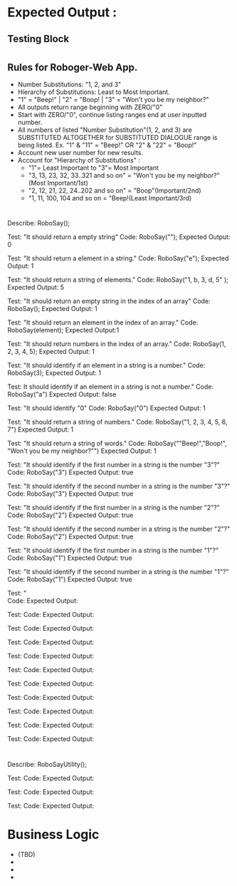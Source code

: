 <!-- ***By Tony Martinez***


# **Mr. Roboger's-Neighborhood**

## **Technologies Used:**

## * ***EXAMPLE: PROGRAMMING LANGUAGES USED, FRAMEWORK, ETC.***
 * _HTML,_ _CSS,_ _and_ _JavaScript...Python...PHP_
 * _jQuery_, _bootstrap_, _ect_....
 * _Any other major technologies?_
 *

 # Description
 * _Where_
 * _What_
 * _Why_
 * _How_ -->
#
# Expected Output :

## Testing Block
# 
## Rules for Roboger-Web App.
  * Number Substitutions: "1, 2, and 3"
  * Hierarchy of Substitutions: Least to Most Important.
  * "1" = "Beep!" | "2" = "Boop! | "3" = "Won't you be my neighbor?"
  * All outputs return range beginning with ZERO/"0"
  * Start with ZERO/"0", continue listing ranges end at user inputted number.
  * All numbers of listed "Number Substitution"(1, 2, and 3) are SUBSTITUTED ALTOGETHER for SUBSTITUTED DIALOGUE range is being listed. Ex. "1" & "11" = "Beep!" OR "2" & "22" = "Boop!"
  * Account new user number for new results.
  * Account for "Hierarchy of Substitutions" : 
    * "1"= Least Important to "3"= Most Important
    * "3, 13, 23, 32, 33..321 and so on" = "Won't you be my neighbor?"(Most Important/1st)
    * "2, 12, 21, 22, 24..202 and so on" = "Boop"(Important/2nd)
    * "1, 11, 100, 104 and so on = "Beep!(Least Important/3rd)

#
Describe: RoboSay();


Test: "It should return a empty string"
Code: RoboSay("");
Expected Output: 0

Test: "It should return a element in a string."
Code: RoboSay("e");
Expected Output: 1

Test: "It should return a string of elements."
Code: RoboSay("1, b, 3, d, 5" );
Expected Output: 5

Test: "It should return an empty string in the index of an array"
Code: RoboSay();
Expected Output: 1

Test: "It should return an element in the index of an array."
Code: RoboSay(element);
Expected Output:1

Test: "It should return numbers in the index of an array."
Code: RoboSay(1, 2, 3, 4, 5);
Expected Output: 1

Test: "It should identify if an element in a string is a number." 
Code: RoboSay(3);
Expected Output: 1

Test: It should identify if an element in a string is not a number."
Code: RoboSay("a")
Expected Output: false

Test: "It should identify "0" 
Code: RoboSay("0")
Expected Output: 1

Test: "It should return a string of numbers."
Code: RoboSay("1, 2, 3, 4, 5, 6, 7")
Expected Output: 1

Test: "It should return a string of words." 
Code: RoboSay(""Beep!","Boop!", "Won't you be my neighbor?"")
Expected Output: 1

Test: "It should identify if the first number in a string is the number "3"?"
Code: RoboSay("3")
Expected Output: true

Test: "It should identify if the second number in a string is the number "3"?"
Code: RoboSay("3")
Expected Output: true

Test: "It should identify if the first number in a string is the number "2"?"
Code: RoboSay("2")
Expected Output: true

Test: "It should identify if the second number in a string is the number "2"?"
Code: RoboSay("2")
Expected Output: true

Test: "It should identify if the first number in a string is the number "1"?"
Code: RoboSay("1")
Expected Output: true

Test: "It should identify if the second number in a string is the number "1"?"
Code: RoboSay("1")
Expected Output: true

Test: "      
Code:
Expected Output:

Test:
Code:
Expected Output:

Test:
Code:
Expected Output:

Test:
Code:
Expected Output:

Test:
Code:
Expected Output:

Test:
Code:
Expected Output:

Test:
Code:
Expected Output:

Test:
Code:
Expected Output:

Test:
Code:
Expected Output:

Test:
Code:
Expected Output:

Test:
Code:
Expected Output:


#

Describe: RoboSayUtility();

Test:
Code:
Expected Output:

Test:
Code:
Expected Output:

Test:
Code:
Expected Output:




















# 
# Business Logic
* (TBD)
* 
*  
*










#
























 <!-- # Setup/Installation Requirements
* _Setup instruciton...Made simple_
* _Easy to read format_
*
* 
* _{Leave nothing to chance! You want it to be easy for potential users, employers and collaborators to run your app. Do I need to run a server? How should I set up my databases? Is there other code this application depends on? We recommend deleting the project from your desktop, re-cloning the project from GitHub, and writing down all the steps necessary to get the project working again.}_


 # Known Bugs
* _What and where are the bugs/issues?_
* _Find them!_
*
*

 ### License :
https://opensource.org/licenses/MIT 

 _Questions, help with any issue? What to do?_


 #### Copyright(c)
*04/01/2022 Antonio Martinez* -->